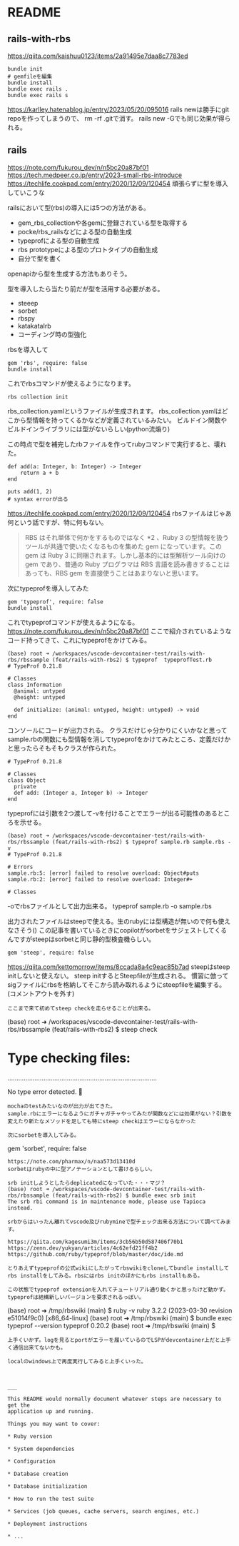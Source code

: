 # README

## rails-with-rbs
https://qiita.com/kaishuu0123/items/2a91495e7daa8c7783ed
```
bundle init
# gemfileを編集
bundle install
bundle exec rails .
bundle exec rails s
```

https://karlley.hatenablog.jp/entry/2023/05/20/095016
rails newは勝手にgit repoを作ってしまうので、
rm -rf .gitで消す。
rails new -Gでも同じ効果が得られる。

## rails
https://note.com/fukurou_dev/n/n5bc20a87bf01
https://tech.medpeer.co.jp/entry/2023-small-rbs-introduce
https://techlife.cookpad.com/entry/2020/12/09/120454
頑張らずに型を導入していこうな

railsにおいて型(rbs)の導入には5つの方法がある。
* gem_rbs_collectionや各gemに登録されている型を取得する
* pocke/rbs_railsなどによる型の自動生成
* typeprofによる型の自動生成
* rbs prototypeによる型のプロトタイプの自動生成
* 自分で型を書く

openapiから型を生成する方法もありそう。

型を導入したら当たり前だが型を活用する必要がある。
* steeep
* sorbet
* rbspy
* katakataIrb
* コーディング時の型強化

rbsを導入して
```
gem 'rbs', require: false
bundle install
```

これでrbsコマンドが使えるようになります。

```
rbs collection init
```
rbs_collection.yamlというファイルが生成されます。
rbs_collection.yamlはどこから型情報を持ってくるかなどが定義されているみたい。
ビルドイン関数やビルドインライブラリには型がないらしい(python流煽り)

この時点で型を補完したrbファイルを作ってrubyコマンドで実行すると、壊れた。
```
def add(a: Integer, b: Integer) -> Integer
    return a + b
end
  
puts add(1, 2)
# syntax errorが出る
```
https://techlife.cookpad.com/entry/2020/12/09/120454
rbsファイルはじゃあ何という話ですが、特に何もない。
> RBS はそれ単体で何かをするものではなく *2 、Ruby 3 の型情報を扱うツールが共通で使いたくなるものを集めた gem になっています。この gem は Ruby 3 に同梱されます。しかし基本的には型解析ツール向けの gem であり、普通の Ruby プログラマは RBS 言語を読み書きすることはあっても、RBS gem を直接使うことはあまりないと思います。

次にtypeprofを導入してみた
```
gem 'typeprof', require: false
bundle install
```
これでtypeprofコマンドが使えるようになる。
https://note.com/fukurou_dev/n/n5bc20a87bf01
ここで紹介されているようなコード持ってきて、これにtypeprofをかけてみる。
```
(base) root ➜ /workspaces/vscode-devcontainer-test/rails-with-rbs/rbssample (feat/rails-with-rbs2) $ typeprof  typeprofTest.rb 
# TypeProf 0.21.8

# Classes
class Information
  @animal: untyped
  @height: untyped

  def initialize: (animal: untyped, height: untyped) -> void
end
```
コンソールにコードが出力される。
クラスだけじゃ分かりにくいかなと思ってsample.rbの関数にも型情報を消してtypeprofをかけてみたところ、定義だけかと思ったらそもそもクラスが作られた。
```
# TypeProf 0.21.8

# Classes
class Object
  private
  def add: (Integer a, Integer b) -> Integer
end
```

typeprofには引数を2つ渡して-vを付けることでエラーが出る可能性のあるところを示せる。
```
(base) root ➜ /workspaces/vscode-devcontainer-test/rails-with-rbs/rbssample (feat/rails-with-rbs2) $ typeprof sample.rb sample.rbs -v
# TypeProf 0.21.8

# Errors
sample.rb:5: [error] failed to resolve overload: Object#puts
sample.rb:2: [error] failed to resolve overload: Integer#+

# Classes
```
-oでrbsファイルとして出力出来る。
typeprof sample.rb -o sample.rbs

出力されたファイルはsteepで使える。生のrubyには型構造が無いので何も使えなさそう()
この記事を書いているときにcopilotがsorbetをサジェストしてくるんですがsteepはsorbetと同じ静的型検査機らしい。
```
gem 'steep', require: false

```
https://qiita.com/kettomorrow/items/8ccada8a4c9eac85b7ad
steepはsteep initしないと使えない。
steep initするとSteepfileが生成される。
慣習に倣ってsigファイルにrbsを格納してそこから読み取れるようにsteepfileを編集する。(コメントアウトを外す)
```
ここまで来て初めてsteep checkを走らせることが出来る。
```
(base) root ➜ /workspaces/vscode-devcontainer-test/rails-with-rbs/rbssample (feat/rails-with-rbs2) $ steep check
# Type checking files:

...................................................................................

No type error detected. 🍵
```
mochaのtestみたいなのが出力が出てきた。
sample.rbにエラーになるようにガチャガチャやってみたが関数などには効果がない？引数を変えたり新たなメソッドを足しても特にsteep checkはエラーにならなかった

次にsorbetを導入してみる。
```
gem 'sorbet', require: false
```
https://note.com/pharmax/n/naa573d13410d
sorbetはrubyの中に型アノテーションとして書けるらしい。

srb initしようとしたらdeplicatedになっていた・・・マジ？
(base) root ➜ /workspaces/vscode-devcontainer-test/rails-with-rbs/rbssample (feat/rails-with-rbs2) $ bundle exec srb init
The srb rbi command is in maintenance mode, please use Tapioca instead.

srbからはいったん離れてvscode及びrubymineで型チェック出来る方法について調べてみます。

https://qiita.com/kagesumi3m/items/3cb56b50d587406f70b1
https://zenn.dev/yukyan/articles/4c62efd21ff4b2
https://github.com/ruby/typeprof/blob/master/doc/ide.md

とりあえずtypeprofの公式wikiにしたがってrbswikiをcloneしてbundle installしてrbs installをしてみる。rbsにはrbs initのほかにもrbs installもある。

この状態でtypeprof extensionを入れてチュートリアル通り動くかと思ったけど動かず。typeprofは結構新しいバージョンを要求されるっぽい。
```
(base) root ➜ /tmp/rbswiki (main) $ ruby -v
ruby 3.2.2 (2023-03-30 revision e51014f9c0) [x86_64-linux]
(base) root ➜ /tmp/rbswiki (main) $ bundle exec typeprof --version
typeprof 0.20.2
(base) root ➜ /tmp/rbswiki (main) $ 
```
上手くいかず。logを見るとportがエラーを履いているのでLSPがdevcontainer上だと上手く通信出来てないかも。

localのwindows上で再度実行してみると上手くいった。



___

This README would normally document whatever steps are necessary to get the
application up and running.

Things you may want to cover:

* Ruby version

* System dependencies

* Configuration

* Database creation

* Database initialization

* How to run the test suite

* Services (job queues, cache servers, search engines, etc.)

* Deployment instructions

* ...
